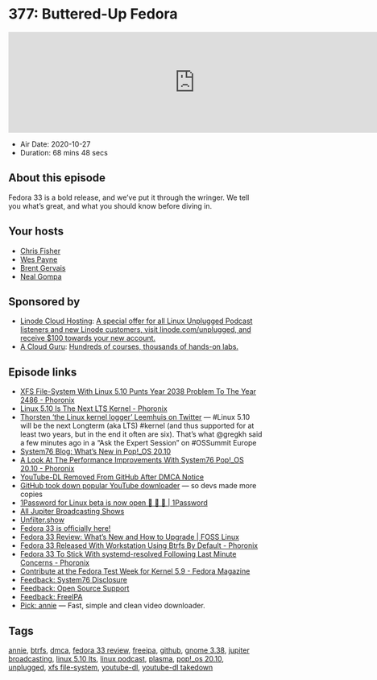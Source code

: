 # 377: Buttered-Up Fedora

<iframe src="https://player.fireside.fm/v2/RUkczH-V+73z4g8VP?theme=dark" width="740" height="200" frameborder="0" scrolling="no"></iframe>

* Air Date: 2020-10-27
* Duration: 68 mins 48 secs

## About this episode

Fedora 33 is a bold release, and we’ve put it through the wringer. We tell you what’s great, and what you should know before diving in.

## Your hosts
* [Chris Fisher](https://linuxunplugged.com/hosts/chrislas)
* [Wes Payne](https://linuxunplugged.com/hosts/wes)
* [Brent Gervais](https://linuxunplugged.com/guests/brentgervais)
* [Neal Gompa](https://linuxunplugged.com/guests/nealgompa)

## Sponsored by

  * [Linode Cloud Hosting](https://linode.com/unplugged): [A special offer for all Linux Unplugged Podcast listeners and new Linode customers, visit linode.com/unplugged, and receive $100 towards your new account. ](https://linode.com/unplugged)
  * [A Cloud Guru](https://acloudguru.com): [Hundreds of courses, thousands of hands-on labs.](https://acloudguru.com)



## Episode links

  * [XFS File-System With Linux 5.10 Punts Year 2038 Problem To The Year 2486 - Phoronix](https://www.phoronix.com/scan.php?page=news_item&px=XFS-Linux-5.10 "XFS File-System With Linux 5.10 Punts Year 2038 Problem To The Year 2486 - Phoronix")
  * [Linux 5.10 Is The Next LTS Kernel - Phoronix](https://www.phoronix.com/scan.php?page=news_item&px=Linux-5.10-LTS-Kernel "Linux 5.10 Is The Next LTS Kernel - Phoronix")
  * [Thorsten ‘the Linux kernel logger’ Leemhuis on Twitter](https://twitter.com/kernellogger/status/1320731458311491587 "Thorsten ‘the Linux kernel logger’ Leemhuis on Twitter") — #Linux 5.10 will be the next Longterm (aka LTS) #kernel (and thus supported for at least two years, but in the end it often are six). That’s what @gregkh said a few minutes ago in a “Ask the Expert Session” on #OSSummit Europe
  * [System76 Blog: What’s New in Pop!_OS 20.10](https://blog.system76.com/post/632781631953027072/whats-new-in-popos-2010 "System76 Blog: What’s New in Pop!_OS 20.10")
  * [A Look At The Performance Improvements With System76 Pop!_OS 20.10 - Phoronix](https://www.phoronix.com/scan.php?page=article&item=pop-os-2010&num=1 "A Look At The Performance Improvements With System76 Pop!_OS 20.10 - Phoronix")
  * [YouTube-DL Removed From GitHub After DMCA Notice](https://news.perthchat.org/youtube-dl-removed-from-github/ "YouTube-DL Removed From GitHub After DMCA Notice")
  * [GitHub took down popular YouTube downloader](https://thenextweb.com/dd/2020/10/27/github-took-down-youtube-dl-so-devs-made-more-copies/ "GitHub took down popular YouTube downloader") — so devs made more copies
  * [1Password for Linux beta is now open 🎊 🐧 🎊 | 1Password](https://blog.1password.com/1password-for-linux-beta-is-now-open/ "1Password for Linux beta is now open 🎊 🐧 🎊 | 1Password")
  * [All Jupiter Broadcasting Shows](https://feed.jupiter.zone/allshows "All Jupiter Broadcasting Shows")
  * [Unfilter.show](https://unfilter.show/ "Unfilter.show")
  * [Fedora 33 is officially here!](https://fedoramagazine.org/announcing-fedora-33/ "Fedora 33 is officially here!")
  * [Fedora 33 Review: What’s New and How to Upgrade | FOSS Linux](https://www.fosslinux.com/43968/fedora-33-whats-new-and-how-to-upgrade.htm "Fedora 33 Review: What’s New and How to Upgrade | FOSS Linux")
  * [Fedora 33 Released With Workstation Using Btrfs By Default - Phoronix](https://www.phoronix.com/scan.php?page=news_item&px=Fedora-33-Released "Fedora 33 Released With Workstation Using Btrfs By Default - Phoronix")
  * [Fedora 33 To Stick With systemd-resolved Following Last Minute Concerns - Phoronix](https://www.phoronix.com/scan.php?page=news_item&px=F33-systemd-resolved-Sticks "Fedora 33 To Stick With systemd-resolved Following Last Minute Concerns - Phoronix")
  * [Contribute at the Fedora Test Week for Kernel 5.9 - Fedora Magazine](https://fedoramagazine.org/fedora-kernel-5-9-test-week/ "Contribute at the Fedora Test Week for Kernel 5.9 - Fedora Magazine")
  * [Feedback: System76 Disclosure](https://slexy.org/view/s203QPtgWq "Feedback: System76 Disclosure")
  * [Feedback: Open Source Support](https://slexy.org/view/s21siHGGPh "Feedback: Open Source Support")
  * [Feedback: FreeIPA](https://slexy.org/view/s20BucdUyJ "Feedback: FreeIPA")
  * [Pick: annie](https://github.com/iawia002/annie "Pick: annie") — Fast, simple and clean video downloader.



## Tags

[annie](https://linuxunplugged.com/tags/annie), [btrfs](https://linuxunplugged.com/tags/btrfs), [dmca](https://linuxunplugged.com/tags/dmca), [fedora 33 review](https://linuxunplugged.com/tags/fedora%2033%20review), [freeipa](https://linuxunplugged.com/tags/freeipa), [github](https://linuxunplugged.com/tags/github), [gnome 3.38](https://linuxunplugged.com/tags/gnome%203.38), [jupiter broadcasting](https://linuxunplugged.com/tags/jupiter%20broadcasting), [linux 5.10 lts](https://linuxunplugged.com/tags/linux%205.10%20lts), [linux podcast](https://linuxunplugged.com/tags/linux%20podcast), [plasma](https://linuxunplugged.com/tags/plasma), [pop!_os 20.10](https://linuxunplugged.com/tags/pop!_os%2020.10), [unplugged](https://linuxunplugged.com/tags/unplugged), [xfs file-system](https://linuxunplugged.com/tags/xfs%20file-system), [youtube-dl](https://linuxunplugged.com/tags/youtube-dl), [youtube-dl takedown](https://linuxunplugged.com/tags/youtube-dl%20takedown)